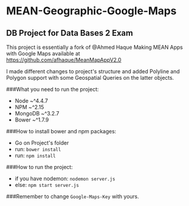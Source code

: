 # MEAN-Geographic-Google-Maps
## DB Project for Data Bases 2 Exam

This project is essentially a fork of  @Ahmed Haque Making MEAN Apps with Google Maps available at https://github.com/afhaque/MeanMapAppV2.0

I made different changes to project's structure and added Polyline and Polygon support with some Geospatial Queries on the latter objects.

###What you need to run the project:
 - Node ~^4.4.7
 - NPM ~^2.15
 - MongoDB ~^3.2.7
 - Bower ~^1.7.9

###How to install bower and npm packages:
 - Go on Project's folder
 - run: `bower install`
 - run: `npm install`

###How to run the project:
 - if you have nodemon: `nodemon server.js`
 - else: `npm start server.js`

###Remember to change `Google-Maps-Key` with yours.
